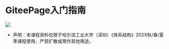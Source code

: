 # GiteePage入门指南

![](https://api.travis-ci.org/Bohan-hu/HITSZ-COMP2008-Course.svg?branch=master)

- 声明：本课程资料仅限于哈尔滨工业大学（深圳）《体系结构》202X秋/春/夏季课程使用，严禁扩散或用作其他用途。

